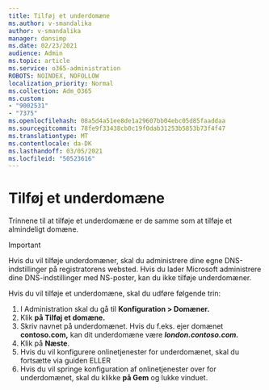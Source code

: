 ```yaml
---
title: Tilføj et underdomæne
ms.author: v-smandalika
author: v-smandalika
manager: dansimp
ms.date: 02/23/2021
audience: Admin
ms.topic: article
ms.service: o365-administration
ROBOTS: NOINDEX, NOFOLLOW
localization_priority: Normal
ms.collection: Adm_O365
ms.custom:
- "9002531"
- "7375"
ms.openlocfilehash: 08a5d4a51ee8de1a29607bb04ebc05d85faaddaa
ms.sourcegitcommit: 78fe9f33438cb0c19f0dab31253b5853b73f4f47
ms.translationtype: MT
ms.contentlocale: da-DK
ms.lasthandoff: 03/05/2021
ms.locfileid: "50523616"
---
```

# <a name="add-a-subdomain"></a>Tilføj et underdomæne

Trinnene til at tilføje et underdomæne er de samme som at tilføje et almindeligt domæne. 

> [!IMPORTANT]
> Hvis du vil tilføje underdomæner, skal du administrere dine egne DNS-indstillinger på registratorens websted. Hvis du lader Microsoft administrere dine DNS-indstillinger med NS-poster, kan du ikke tilføje underdomæner. 

Hvis du vil tilføje et underdomæne, skal du udføre følgende trin:

1. I Administration skal du gå til **Konfiguration > Domæner.**
2. Klik **på Tilføj et domæne.**
3. Skriv navnet på underdomænet. Hvis du f.eks. ejer domænet **contoso.com,** kan dit underdomæne være **_london.contoso.com._**
4. Klik på **Næste**.
5. Hvis du vil konfigurere onlinetjenester for underdomænet, skal du fortsætte via guiden ELLER
6. Hvis du vil springe konfiguration af onlinetjenester over for underdomænet, skal du klikke **på Gem** og lukke vinduet.


